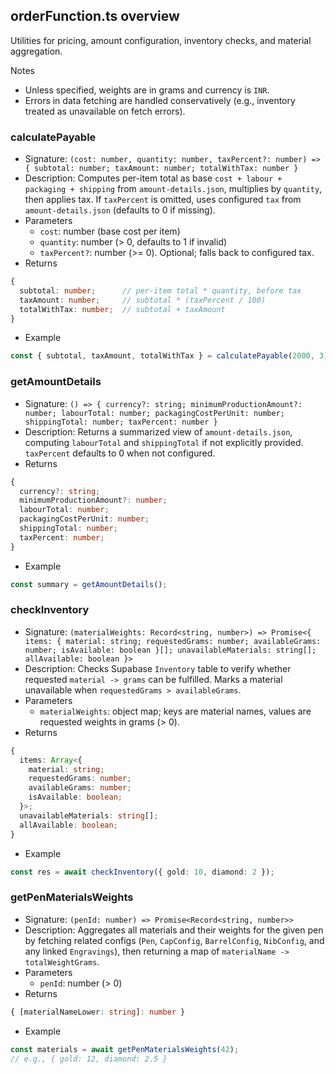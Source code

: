 ## orderFunction.ts overview

Utilities for pricing, amount configuration, inventory checks, and material aggregation.

Notes
- Unless specified, weights are in grams and currency is `INR`.
- Errors in data fetching are handled conservatively (e.g., inventory treated as unavailable on fetch errors).

### calculatePayable
- Signature: `(cost: number, quantity: number, taxPercent?: number) => { subtotal: number; taxAmount: number; totalWithTax: number }`
- Description: Computes per-item total as base `cost + labour + packaging + shipping` from `amount-details.json`, multiplies by `quantity`, then applies tax. If `taxPercent` is omitted, uses configured `tax` from `amount-details.json` (defaults to 0 if missing).
- Parameters
  - `cost`: number (base cost per item)
  - `quantity`: number (> 0, defaults to 1 if invalid)
  - `taxPercent?`: number (>= 0). Optional; falls back to configured tax.
- Returns
```ts
{
  subtotal: number;      // per-item total * quantity, before tax
  taxAmount: number;     // subtotal * (taxPercent / 100)
  totalWithTax: number;  // subtotal + taxAmount
}
```
- Example
```ts
const { subtotal, taxAmount, totalWithTax } = calculatePayable(2000, 3); // uses configured tax
```

### getAmountDetails
- Signature: `() => { currency?: string; minimumProductionAmount?: number; labourTotal: number; packagingCostPerUnit: number; shippingTotal: number; taxPercent: number }`
- Description: Returns a summarized view of `amount-details.json`, computing `labourTotal` and `shippingTotal` if not explicitly provided. `taxPercent` defaults to 0 when not configured.
- Returns
```ts
{
  currency?: string;
  minimumProductionAmount?: number;
  labourTotal: number;
  packagingCostPerUnit: number;
  shippingTotal: number;
  taxPercent: number;
}
```
- Example
```ts
const summary = getAmountDetails();
```

### checkInventory
- Signature: `(materialWeights: Record<string, number>) => Promise<{ items: { material: string; requestedGrams: number; availableGrams: number; isAvailable: boolean }[]; unavailableMaterials: string[]; allAvailable: boolean }>`
- Description: Checks Supabase `Inventory` table to verify whether requested `material -> grams` can be fulfilled. Marks a material unavailable when `requestedGrams > availableGrams`.
- Parameters
  - `materialWeights`: object map; keys are material names, values are requested weights in grams (> 0).
- Returns
```ts
{
  items: Array<{
    material: string;
    requestedGrams: number;
    availableGrams: number;
    isAvailable: boolean;
  }>;
  unavailableMaterials: string[];
  allAvailable: boolean;
}
```
- Example
```ts
const res = await checkInventory({ gold: 10, diamond: 2 });
```

### getPenMaterialsWeights
- Signature: `(penId: number) => Promise<Record<string, number>>`
- Description: Aggregates all materials and their weights for the given pen by fetching related configs (`Pen`, `CapConfig`, `BarrelConfig`, `NibConfig`, and any linked `Engravings`), then returning a map of `materialName -> totalWeightGrams`.
- Parameters
  - `penId`: number (> 0)
- Returns
```ts
{ [materialNameLower: string]: number }
```
- Example
```ts
const materials = await getPenMaterialsWeights(42);
// e.g., { gold: 12, diamond: 2.5 }
```


